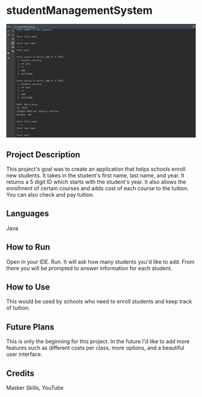 # studentManagementSystem


<p>
<img src="Project2_running.png" alt="console screenshot"/>
</p>

## Project Description
This project's goal was to create an application that helps schools enroll new students. It takes in the student's first name, last name, and year. It returns a 5 digit ID which starts with the student's year. It also allows the enrollment of certain courses and adds cost of each course to the tuition. You can also check and pay tuition.

## Languages
Java

## How to Run
Open in your IDE. Run. It will ask how many students you'd like to add. From there you will be prompted to answer information for each student.

## How to Use
This would be used by schools who need to enroll students and keep track of tuition.

## Future Plans
This is only the beginning for this project. In the future I'd like to add more features such as different costs per class, more options, and a beautiful user interface.

## Credits
Masker Skills, YouTube